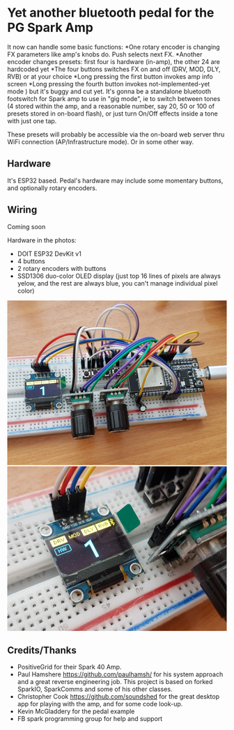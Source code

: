 # Yet another bluetooth pedal for the PG Spark Amp
It now can handle some basic functions:
*One rotary encoder is changing FX parameters like amp's knobs do. Push selects next FX.
*Another encoder changes presets: first four is hardware (in-amp), the other 24 are hardcoded yet
*The four buttons switches FX on and off (DRV, MOD, DLY, RVB) or at your choice
*Long pressing the first button invokes amp info screen
*Long pressing the fourth button invokes not-implemented-yet mode ) 
but it's buggy and cut yet.
It's gonna be a standalone bluetooth footswitch for Spark amp to use in "gig mode", ie to switch between tones (4 stored within the amp, and a reasonable number, say 20, 50 or 100 of presets stored in on-board flash), or just turn On/Off effects inside a tone with just one tap.

These presets will probably be accessible via the on-board web server thru WiFi connection (AP/Infrastructure mode). Or in some other way.

## Hardware
It's ESP32 based.
Pedal's hardware may include some momentary buttons, and optionally rotary encoders.

## Wiring
Coming soon

Hardware in the photos:
* DOIT ESP32 DevKit v1
* 4 buttons
* 2 rotary encoders with buttons
* SSD1306 duo-color OLED display (just top 16 lines of pixels are always yelow, and the rest are always blue, you can't manage individual pixel color)

![](/images/2021-05-09%2018-23-49.JPG)
![](/images/2021-05-09%2018-24-17.JPG)

## Credits/Thanks
* PositiveGrid for their Spark 40 Amp.
* Paul Hamshere https://github.com/paulhamsh/ for his system approach and a great reverse engineering job. This project is based on forked SparkIO, SparkComms and some of his other classes.
* Christopher Cook https://github.com/soundshed for the great desktop app for playing with the amp, and for some code look-up.
* Kevin McGladdery for the pedal example
* FB spark programming group for help and support
